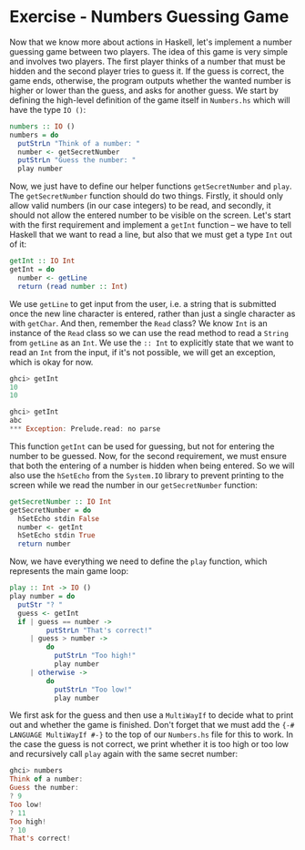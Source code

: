 # Exercise - Numbers Guessing Game

Now that we know more about actions in Haskell, let's implement a number guessing game between two players. The idea of this game is very simple and involves two players. The first player thinks of a number that must be hidden and the second player tries to guess it. If the guess is correct, the game ends, otherwise, the program outputs whether the wanted number is higher or lower than the guess, and asks for another guess. We start by defining the high-level definition of the game itself in `Numbers.hs` which will have the type `IO ()`:

```haskell
numbers :: IO ()
numbers = do
  putStrLn "Think of a number: "
  number <- getSecretNumber
  putStrLn "Guess the number: "
  play number
```

Now, we just have to define our helper functions `getSecretNumber` and `play`. The `getSecretNumber` function should do two things. Firstly, it should only allow valid numbers \(in our case integers\) to be read, and secondly, it should not allow the entered number to be visible on the screen. Let's start with the first requirement and implement a `getInt` function – we have to tell Haskell that we want to read a line, but also that we must get a type `Int` out of it:

```haskell
getInt :: IO Int
getInt = do
  number <- getLine
  return (read number :: Int)
```

We use `getLine` to get input from the user, i.e. a string that is submitted once the new line character is entered, rather than just a single character as with `getChar`. And then, remember the `Read` class? We know `Int` is an instance of the `Read` class so we can use the read method to read a `String` from `getLine` as an `Int`. We use the `:: Int` to explicitly state that we want to read an `Int` from the input, if it's not possible, we will get an exception, which is okay for now.

```haskell
ghci> getInt
10
10

ghci> getInt
abc
*** Exception: Prelude.read: no parse
```

This function `getInt` can be used for guessing, but not for entering the number to be guessed. Now, for the second requirement, we must ensure that both the entering of a number is hidden when being entered. So we will also use the `hSetEcho` from the `System.IO` library to prevent printing to the screen while we read the number in our `getSecretNumber` function:

```haskell
getSecretNumber :: IO Int
getSecretNumber = do
  hSetEcho stdin False
  number <- getInt
  hSetEcho stdin True
  return number
```

Now, we have everything we need to define the `play` function, which represents the main game loop:

```haskell
play :: Int -> IO ()
play number = do
  putStr "? "
  guess <- getInt
  if | guess == number ->
         putStrLn "That's correct!"
     | guess > number ->
         do
           putStrLn "Too high!"
           play number
     | otherwise ->
         do
           putStrLn "Too low!"
           play number
```

We first ask for the guess and then use a `MultiWayIf` to decide what to print out and whether the game is finished. Don't forget that we must add the `{-# LANGUAGE MultiWayIf #-}` to the top of our `Numbers.hs` file for this to work. In the case the guess is not correct, we print whether it is too high or too low and recursively call `play` again with the same secret number:

```haskell
ghci> numbers
Think of a number:
Guess the number:
? 9
Too low!
? 11
Too high!
? 10
That's correct!
```

